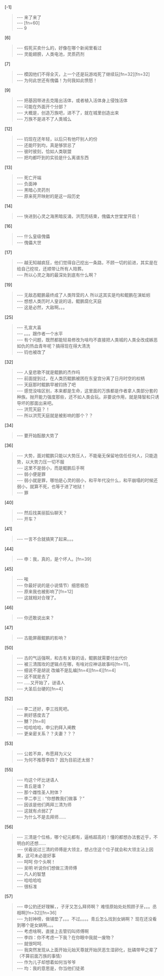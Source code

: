 
[-1] 
>--- 来了来了<br>
>--- [fn=60]<br>
>--- 9<br>

[6] 
>--- 假死买卖什么的，好像在哪个新闻里看过<br>
>--- 灵能翅膀，人类电池，灵质药剂<br>

[7] 
>--- 模因他们不得全灭，上一个还是玩游戏死了继续玩[fn=32][fn=32]<br>
>--- 为何此世还有傀儡！为何我如此愤怒！<br>

[9] 
>--- 把基因带进去克隆出活体，或者植入活体身上侵蚀活体<br>
>--- 可能在外面开个分部？<br>
>--- 大概是，创造万族吧，进不了，就在城里创造出来<br>
>--- 万族不是进不了人类城么<br>

[12] 
>--- 钧现在还年轻，以后只有他吓别人的份<br>
>--- 还能吓到均，真是够禁忌了<br>
>--- 彼时彼刻，恰如人类联盟<br>
>--- 把均都吓到的实验是什么离谱东西<br>

[13] 
>--- 死亡开端<br>
>--- 负面神<br>
>--- 黑暗心灵药剂<br>
>--- 原来死开映射的是这一段历史<br>

[14] 
>--- 快进到心灵之海黑暗反涌，洪荒历结束，傀儡大世堂堂开启！<br>

[16] 
>--- 什么皇级傀儡<br>
>--- 傀儡大世<br>

[17] 
>--- 越无知越疯狂，他们觉得自己挖出一条路，不顾一切的前进，其实是在给自己挖坟，还顺带让所有人陪葬。<br>
>--- 所以心灵之海的最深处到底有什么啊？<br>

[19] 
>--- 无敌态鲲鹏最终成了人类阵营的人 所以这其实是均和鲲鹏在演蚯蚓<br>
>--- 想想人类历时人皇说的话，鲲鹏腐化天庭<br>
>--- 这是必然，大敌啊。。。<br>

[25] 
>--- 孔宣大喜<br>
>--- 。。。跟作者一个水平<br>
>--- 有个问题，既然都能轻易修改为啥均不直接把人类城的人类全改成嫉恶如仇的热血青年呢？搞得现在得大清洗<br>
>--- 钧也被改了<br>

[32] 
>--- 人皇悲歌不就是鲲鹏的杰作吗<br>
>--- 前面提到过，在人类历鲲鹏被困在东皇宫分离了日月时空的权柄<br>
>--- 天庭那时鲲鹏早被钧扬了吧<br>
>--- 感觉没啥区别，本来都是生命，这里面的万族都是作者拿人类部分套的种族。抛开能力强度那些，还不如人类会玩。非要说作用，就是降智和只诱导坏的那面出来吧。<br>
>--- 洪荒天庭？！<br>
>--- 所以洪荒天庭就是被影响的那个？？<br>

[34] 
>--- 要开始酝酿大势了<br>

[36] 
>--- 大势，面对鲲鹏只能以大势压人，不能毫无保留地信任任何人，只能造势，以大势力压一切不服<br>
>--- 这里不是弱小，而是鲲鹏后手啊<br>
>--- 弱小便是罪<br>
>--- 弱小就是罪，哪怕是心灵的弱小，和平年代没什么，和平崩塌的时候还弱小，就算不死，也等于进了地狱！<br>
>--- 罪<br>

[40] 
>--- 然后找美丽狐仙聊天？<br>
>--- 开车？<br>

[41] 
>--- 一言不合就搞笑了起来。。。<br>

[44] 
>--- 申：我，真的，是个坏人。[fn=39]<br>

[45] 
>--- 唉<br>
>--- 你最好说的是小说情节）细思极恐<br>
>--- 原来我也被影响了[fn=12]<br>
>--- 这就相对合理了。<br>

[46] 
>--- 你还敢说出来？<br>

[47] 
>--- 古能屏蔽鲲鹏的影响？<br>

[50] 
>--- 古的气运强啊，和古有关联的话，鲲鹏就需要付出代价<br>
>--- 被三清围攻的逻辑点在哪，有啥对应神话故事吗[fn=11]，<br>
>--- 细说不是胡说 改编不是乱编[fn=4][fn=4][fn=4]<br>
>--- 这不就是去了<br>
>--- .....又开始了，谜语人<br>
>--- 大圣后台硬的[fn=4]<br>

[52] 
>--- 李二还好，李三找死吧。<br>
>--- 刷好感度去了<br>
>--- 嬲？[fn=8]<br>
>--- 哈哈哈哈，申公豹拜入阐教<br>
>--- 更亲密关系？？夫妻？？？<br>

[53] 
>--- 公若不弃，布愿拜为义父<br>
>--- 为何不推荐李四？
因为目前还太弱？<br>

[55] 
>--- 均这个坏比谜语人<br>
>--- 青丘是谁？<br>
>--- 那个雌性圣人附体？<br>
>--- 李二李三 : “你想教我们做事 ？”<br>
>--- 因该是他们两拜三清为师<br>
>--- 这就有点弱Z了<br>
>--- 为什么不是去拜师……<br>

[56] 
>--- 三清是个位格，哪个纪元都有，逼格超高的！懂的都想办法套近乎，不明白的还想……<br>
>--- 伏羲说过三清的师傅是大领主，想占住这个位子就会和大领主沾上因果，这可未必是好事<br>
>--- 呵呵   你个头啊！<br>
>--- 吴明 听说你们想做三清师傅<br>
>--- 凡人的智慧<br>
>--- 哈哈哈哈<br>
>--- 很标准<br>

[57] 
>--- 申公豹还好理解，，子牙又怎么拜师啊？ 难怪原始处处照顾子牙。。。丞相啊[fn=32][fn=36]<br>
>--- 为封神榜，做铺垫了。。。不过。。。。青丘怎么找到女娲啊？ 现在还没看到哪个是女娲啊。。。<br>
>--- 考虑啥啊，直接上去管钧叫师傅啊<br>
>--- 李四：你不考虑一下我？在你眼中我就一废物？<br>
>--- 就很呵呵.<br>
>--- 我突然发现从上面开始元始天尊就开始厌恶生湿卵化，批磷带甲之辈了（不算前面万族的事情）<br>
>--- 作为儿子却想着如何当爷爷<br>
>--- 均：我的意思是，你当他们徒弟<br>
